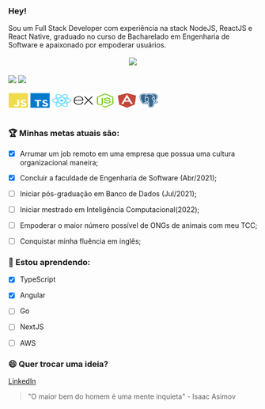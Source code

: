 ### Hey!
<div>
  Sou um Full Stack Developer com experiência na stack NodeJS, ReactJS e React Native, graduado no curso de Bacharelado em Engenharia de Software e apaixonado   por empoderar usuários.
</div>

<br />
 <div align="center">
  <img
    height="180em"
    src="https://cr-ss-service.azurewebsites.net/api/ScreenShot?widget=summary&username=viniciusmazon"
  />
</div>

<br />
<div>
  <img height="180em" src="https://github-readme-stats.vercel.app/api?username=viniciusmazon&show_icons=true&theme=dark" />
  <img height="180em" src="https://github-readme-stats.vercel.app/api/top-langs/?username=viniciusmazon&layout=compact&theme=dark" />
</div>

<br/>

<div>
  <img align="center" alt="Vinicius-JS" height="30" width="40" src="https://raw.githubusercontent.com/devicons/devicon/master/icons/javascript/javascript-plain.svg" />
  <img align="center" alt="Vinicius-TS" height="30" width="40" src="https://raw.githubusercontent.com/devicons/devicon/master/icons/typescript/typescript-plain.svg" />
  <img align="center" alt="Vinicius-REACT" height="30" width="40" src="https://raw.githubusercontent.com/devicons/devicon/master/icons/react/react-original.svg" />
  <img align="center" alt="Vinicius-REACTNATIVE" height="30" width="40" src="https://raw.githubusercontent.com/devicons/devicon/master/icons/express/express-original.svg" />
  <img align="center" alt="Vinicius-REACTNATIVE" height="30" width="40" src="https://raw.githubusercontent.com/devicons/devicon/master/icons/nodejs/nodejs-plain.svg" />
  <img align="center" alt="Vinicius-REACTNATIVE" height="30" width="40" src="https://raw.githubusercontent.com/devicons/devicon/master/icons/angularjs/angularjs-plain.svg" />
    <img align="center" alt="Vinicius-REACTNATIVE" height="30" width="40" src="https://raw.githubusercontent.com/devicons/devicon/master/icons/postgresql/postgresql-plain.svg" />
</div>

<br/>

### 🏆 Minhas metas atuais são:

- [x] Arrumar um job remoto em uma empresa que possua uma cultura organizacional maneira;

- [x] Concluir a faculdade de Engenharia de Software (Abr/2021);

- [ ] Iniciar pós-graduação em Banco de Dados (Jul/2021);

- [ ] Iniciar mestrado em Inteligência Computacional(2022);

- [ ] Empoderar o maior número possível de ONGs de animais com meu TCC;

- [ ] Conquistar minha fluência em inglês;

  
### 🔭 Estou aprendendo:

- [x] TypeScript

- [x] Angular

- [ ] Go

- [ ] NextJS

- [ ] AWS


### 😄 Quer trocar uma ideia?

[LinkedIn](https://www.linkedin.com/in/vmazon/)


>  "O maior bem do homem é uma mente inquieta" - Isaac Asimov
